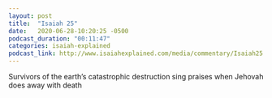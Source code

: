 ```yaml
---
layout: post
title:  "Isaiah 25"
date:   2020-06-28-10:20:25 -0500
podcast_duration: "00:11:47"
categories: isaiah-explained
podcast_link: http://www.isaiahexplained.com/media/commentary/Isaiah25.mp3
---
```

Survivors of the earth’s catastrophic destruction sing praises when Jehovah does away with death
